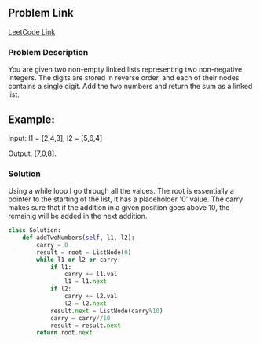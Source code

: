 ## Problem Link

[LeetCode Link](https://leetcode.com/problems/add-two-numbers/)

### Problem Description

You are given two non-empty linked lists representing two non-negative integers. 
The digits are stored in reverse order, and each of their nodes contains a single digit. 
Add the two numbers and return the sum as a linked list.

## Example:

Input: l1 = [2,4,3], l2 = [5,6,4]

Output: [7,0,8].

### Solution

Using a while loop I go through all the values. The root is essentially a pointer to the starting of the list, it has a placeholder '0' value.
The carry makes sure that if the addition in a given position goes above 10, the remainig will be added in the next addition.

```py
class Solution:
    def addTwoNumbers(self, l1, l2):
        carry = 0
        result = root = ListNode(0)
        while l1 or l2 or carry:
            if l1:
                carry += l1.val
                l1 = l1.next
            if l2:
                carry += l2.val
                l2 = l2.next
            result.next = ListNode(carry%10)
            carry = carry//10
            result = result.next
        return root.next
```
